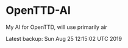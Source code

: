 # OpenTTD-AI
My AI for OpenTTD, will use primarily air

Latest backup: Sun Aug 25 12:15:02 UTC 2019
